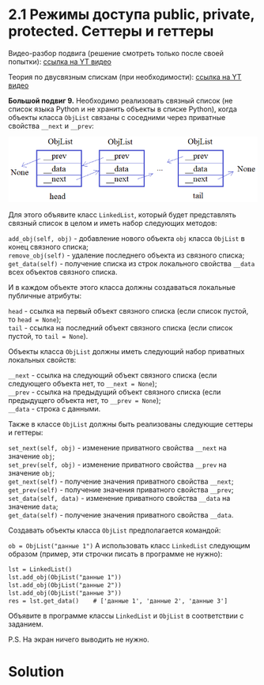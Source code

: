 # 2.1 Режимы доступа public, private, protected. Сеттеры и геттеры

Видео-разбор подвига (решение смотреть только после
своей попытки): [ссылка на YT видео](https://youtu.be/YJiPpHVguyE)

Теория по двусвязным спискам (при 
необходимости): [ссылка на YT видео](https://youtu.be/0sTH9EwXT1I)

**Большой подвиг 9.** Необходимо реализовать связный
список (не список языка Python и не хранить объекты в
списке Python), когда объекты класса `ObjList` связаны
с соседними через приватные свойства `__next` и `__prev`:

![](../../../../../img/linked_list.png)

Для этого объявите класс `LinkedList`, который будет
представлять связный список в целом и иметь набор 
следующих методов:

`add_obj(self, obj)` - добавление нового объекта
`obj` класса `ObjList` в конец связного списка;\
`remove_obj(self)` - удаление последнего объекта
из связного списка;\
`get_data(self)` - получение списка из строк 
локального свойства `__data` всех объектов связного списка.

И в каждом объекте этого класса должны создаваться
локальные публичные атрибуты:

`head` - ссылка на первый объект связного списка
(если список пустой, то `head = None`);\
`tail` - ссылка на последний объект связного
списка (если список пустой, то `tail = None`).

Объекты класса `ObjList` должны иметь следующий
набор приватных локальных свойств:

`__next` - ссылка на следующий объект связного
списка (если следующего объекта нет, то `__next = None`);\
`__prev` - ссылка на предыдущий объект связного списка
(если предыдущего объекта нет, то `__prev = None`);\
`__data` - строка с данными.

Также в классе `ObjList` должны быть реализованы
следующие сеттеры и геттеры:

`set_next(self, obj)` - изменение приватного 
свойства `__next` на значение `obj`;\
`set_prev(self, obj)` - изменение приватного
свойства `__prev` на значение `obj`;\
`get_next(self)` - получение значения приватного
свойства `__next`;\
`get_prev(self)` - получение значения приватного
свойства `__prev`;\
`set_data(self, data)` - изменение приватного 
свойства `__data` на значение `data`;\
`get_data(self)` - получение значения приватного 
свойства `__data`.

Создавать объекты класса `ObjList` предполагается
командой:

`ob = ObjList("данные 1")`
А использовать класс `LinkedList` следующим образом
(пример, эти строчки писать в программе не нужно):
```
lst = LinkedList()
lst.add_obj(ObjList("данные 1"))
lst.add_obj(ObjList("данные 2"))
lst.add_obj(ObjList("данные 3"))
res = lst.get_data()    # ['данные 1', 'данные 2', 'данные 3']
```
Объявите в программе классы `LinkedList` и `ObjList` в
соответствии с заданием.

P.S. На экран ничего выводить не нужно.

# Solution

```

```
